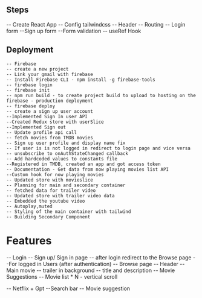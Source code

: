 ## Steps
-- Create React App
-- Config tailwindcss
-- Header
-- Routing
-- Login form
--Sign up form
--Form validation
-- useRef  Hook


## Deployment
    -- Firebase 
    -- create a new project
    -- Link your gmail with firebase
    -- Install Firebase CLI - npm install -g firebase-tools
    -- firebase login
    -- firebase init
    -- npm run build - to create project build to upload to hosting on the firebase - production deployment
    -- firebase deploy
    -- create a sign up user account
    --Implemented Sign In user API
    --Created Redux store with userSlice
    --Implemented Sign out 
    -- Update profile api call
    -- fetch movies from TMDB movies
    -- Sign up user profile and display name fix
    -- If user is is not logged in redirect to login page and vice versa
    -- unsubscribe to onAuthStateChanged callback
    -- Add hardcoded values to constants file
    --Registered in TMDB, created an app and got access token
    -- Documentation - Get data from now playing movies list API    
    --Custom hook for now playing movies
    -- Updated store with movieslice
    -- Planning for main and secondary container
    -- fetched data for trailer video
    -- Updated store with trailer video data
    -- Embedded the youtube video
    -- Autoplay,muted
    -- Styling of the main container with tailwind
    -- Building Secondary Component
    
# Features
-- Login
    -- Sign up/ Sign in page
    -- after login redirect to the Browse page
--For logged in Users (after authentication)
-- Browse page
    -- Header
    -- Main movie
    -- trailer in background
    -- title and description
    -- Movie Suggestions
        -- Movie list * N - vertical scroll

-- Netflix + Gpt
    --Search bar 
    -- Movie suggestion